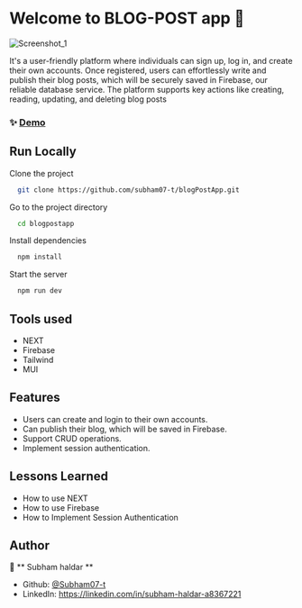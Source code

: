 
# Welcome to BLOG-POST app 👋
![Screenshot_1](https://github.com/subham07-t/blog-post-app/assets/82716446/b2fbfc66-386d-4129-8f8f-59027a28ae22)

It's a user-friendly platform where individuals can sign up, log in, and create their own accounts. Once registered, users can effortlessly write and publish their blog posts, which will be securely saved in Firebase, our reliable database service. The platform supports key actions like creating, reading, updating, and deleting blog posts


### ✨ [Demo](https://blog-post-app-delta.vercel.app/)


## Run Locally

Clone the project

```sh
  git clone https://github.com/subham07-t/blogPostApp.git
```

Go to the project directory

```sh
  cd blogpostapp
```

Install dependencies

```sh
  npm install
```

Start the server

```sh
  npm run dev
```


## Tools used

- NEXT 
- Firebase
- Tailwind
- MUI

## Features

- Users can create and login to their own accounts. 
- Can publish their blog, which will be saved in Firebase.
- Support CRUD operations.
- Implement session authentication.
  
## Lessons Learned

- How to use NEXT
- How to use Firebase
- How to Implement Session Authentication 


## Author

👤 ** Subham haldar  **

* Github: [@Subham07-t   ](https://github.com/Subham07-t   )
* LinkedIn: https://linkedin.com/in/subham-haldar-a8367221

